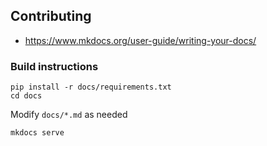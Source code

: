 ## Contributing
- https://www.mkdocs.org/user-guide/writing-your-docs/

### Build instructions

```
pip install -r docs/requirements.txt
cd docs
```

Modify `docs/*.md` as needed

```
mkdocs serve
```
